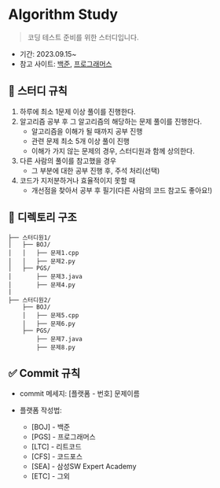 # Algorithm Study
> 코딩 테스트 준비를 위한 스터디입니다.

- 기간: 2023.09.15~
- 참고 사이트: [백준](https://www.acmicpc.net/), [프로그래머스](https://programmers.co.kr/learn/challenges)


##  🚩 스터디 규칙
1. 하루에 최소 1문제 이상 풀이를 진행한다.
2. 알고리즘 공부 후 그 알고리즘의 해당하는 문제 풀이를 진행한다.
   - 알고리즘을 이해가 될 때까지 공부 진행
   - 관련 문제 최소 5개 이상 풀이 진행
   - 이해가 가지 않는 문제의 경우, 스터디원과 함께 상의한다.
3. 다른 사람의 풀이를 참고했을 경우
   - 그 부분에 대한 공부 진행 후, 주석 처리(선택)
4. 코드가 지저분하거나 효율적이지 못할 때
   - 개선점을 찾아서 공부 후 필기(다른 사람의 코드 참고도 좋아요!)

##  📁 디렉토리 구조
```
├── 스터디원1/  
│   ├── BOJ/  
│   │   ├── 문제1.cpp  
│   │   ├── 문제2.py  
│   ├── PGS/  
│       ├── 문제3.java  
│       ├── 문제4.py  
|
├── 스터디원2/  
    ├── BOJ/  
    │   ├── 문제5.cpp  
    │   ├── 문제6.py  
    ├── PGS/  
        ├── 문제7.java  
        ├── 문제8.py  

```


## ✅ Commit 규칙
- commit 메세지: [플랫폼 - 번호] 문제이름

- 플랫폼 작성법: 
  * [BOJ] - 백준 
  * [PGS] - 프로그래머스
  * [LTC] - 리트코드
  * [CFS] - 코드포스
  * [SEA] - 삼성SW Expert Academy
  * [ETC] - 그외
